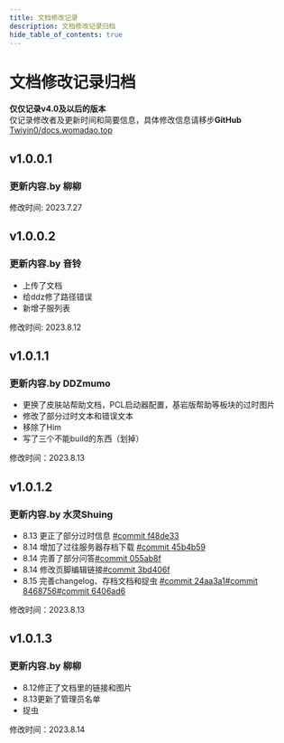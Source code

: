 ```yaml
---
title: 文档修改记录
description: 文档修改记录归档
hide_table_of_contents: true
---
```


# 文档修改记录归档
**仅仅记录v4.0及以后的版本**  
仅记录修改者及更新时间和简要信息，具体修改信息请移步**GitHub**  
[Twiyin0/docs.womadao.top](https://github.com/Twiyin0/docs.womadao.top "请给我们一个免费的star吧qwq--柳柳")

## v1.0.0.1   
### 更新内容.by **柳柳**  
修改时间: 2023.7.27  
## v1.0.0.2  
### 更新内容.by **音铃**
* 上传了文档
* 给ddz修了路径错误
* 新增子服列表
  
修改时间: 2023.8.12  
## v1.0.1.1  
### 更新内容.by **DDZmumo**  
* 更换了皮肤站帮助文档，PCL启动器配置，基岩版帮助等板块的过时图片  
* 修改了部分过时文本和错误文本   
* 移除了Him   
* 写了三个不能build的东西（划掉）

修改时间：2023.8.13  
## v1.0.1.2  
### 更新内容.by **水灵Shuing**  
* 8.13 更正了部分过时信息 [#commit f48de33](https://github.com/Twiyin0/docs.womadao.top/commit/f48de33bd05355bcc6dddab472556f6db86113ec)
* 8.14 增加了过往服务器存档下载 [#commit 45b4b59](https://github.com/Twiyin0/docs.womadao.top/commit/45b4b59078692bd3c6993cef840a68984adec91a)
* 8.14 完善了部分问答[#commit 055ab8f](https://github.com/Twiyin0/docs.womadao.top/commit/055ab8fed138f818ec303ded0ee25c18a3f3b40e)
* 8.14 修改页脚编辑链接[#commit 3bd406f](https://github.com/Twiyin0/docs.womadao.top/commit/3bd406fb3fed4eece243f2c2b5913ab0007bdfa7)
* 8.15 完善changelog、存档文档和捉虫 [#commit 24aa3a1](https://github.com/Twiyin0/docs.womadao.top/commit/24aa3a17e15d0ec1c7e1624ba6adc8e128ad3458)[#commit 8468756](https://github.com/Twiyin0/docs.womadao.top/commit/84687563e7c90f72205b8e9b11b40bb03f0ac594)[#commit 6406ad6](https://github.com/Twiyin0/docs.womadao.top/commit/6406ad608fa3b073249768f11db13bef704c15ac)

修改时间：2023.8.13  
## v1.0.1.3  
### 更新内容.by **柳柳**
* 8.12修正了文档里的链接和图片
* 8.13更新了管理员名单
* 捉虫

修改时间：2023.8.14  